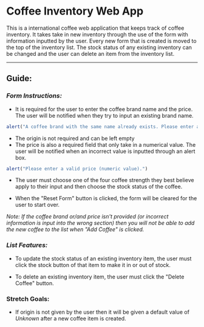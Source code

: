 # Coffee Inventory Web App

This is a international coffee web application that keeps track of coffee inventory. It takes take in new inventory through the use of the form with information inputted by the user. Every new form that is created is moved to the top of the inventory list. The stock status of any existing inventory can be changed and the user can delete an item from the inventory list.

---
## Guide:

### *Form Instructions:*
- It is required for the user to enter the coffee brand name and the price. The user will be notified when they try to input an existing brand name.
```js
alert("A coffee brand with the same name already exists. Please enter a different name.")
```
- The origin is not required and can be left empty
- The price is also a required field that only take in a numerical value. The user will be notified when an incorrect value is inputted through an alert box.
```js
alert("Please enter a valid price (numeric value).")
```

- The user must choose one of the four coffee strength they best believe apply to their input and then choose the stock status of the coffee.

- When the "Reset Form" button is clicked, the form will be cleared for the user to start over.

*Note: If the coffee brand or/and price isn't provided (or incorrect information is input into the wrong section) then you will not be able to add the new coffee to the list when "Add Coffee" is clicked.*


### *List Features:*

- To update the stock status of an existing inventory item, the user must click the stock button of that item to make it in or out of stock.

- To delete an existing inventory item, the user must click the "Delete Coffee" button.

### Stretch Goals:

- If origin is not given by the user then it will be given a default value of *Unknown* after a new coffee item is created.